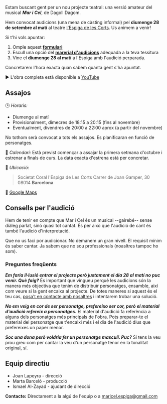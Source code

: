 Estam buscant gent per un nou projecte teatral: una versió amateur del musical ***Mar i Cel***, de Dagoll Dagom. 

Hem convocat audicions (una mena de càsting informal) pel **diumenge 28 de setembre al matí** al teatre [l'Espiga de les Corts](https://maps.app.goo.gl/UKvxbjctCYpa5X2YA). Us animem a venir!

Si t'hi vols apuntar:

1. Omple aquest [**formulari**](https://forms.gle/E6jUGxY8BZ2Lk7Cr9) 
2. Escull una opció del [**marerial d'audicions**](https://drive.google.com/drive/folders/1Lbej-lC0kqIewocesnkBmOoCa6arFaHf?usp=sharing) adequada a la teva tessitura
3. Vine el **diumenge 28 al matí** a l'Espiga amb l'audició perparada.

Concretarem l'hora exacta quan sabem quanta gent s'ha apuntat.

▶️ L'obra completa està disponible a [YouTube](https://www.youtube.com/watch?v=YMCIQd8Ec1k&t=5829s)

## Assajos

🕒 *Horaris:*
- Diumenge al matí
- Provisionalment, dimecres de 18:15 a 20:15 (fins al novembre)
- Eventualment, divendres de 20:00 a 22:00 aprox (a partir del novembre)

No tothom serà convocat a tots els assajos. Es planificaran en funció de personatges.

📅 *Calendari:* Està previst començar a assajar la primera setmana d'octubre i estrenar a finals de curs. La data exacta d'estrena està per concretar.

📍 *Ubicació:* 

> Societat Coral l'Espiga de Les Corts
> Carrer de Joan Gamper, 30
> 08014 **Barcelona**

🔗 [Google Maps](https://maps.app.goo.gl/UKvxbjctCYpa5X2YA)


## Consells per l'audició

Hem de tenir en compte que Mar i Cel és un musical --gairebé-- sense diàleg parlat, sinó quasi tot cantat. És per això que l'audició de cant és també l'audició d'interpretació.

Que no us faci por audicionar. No demanem un gran nivell. El requisit mínim és saber cantar.
Ja sabem que no sou professionals (noasltres tampoc ho som).

### Preguntes freqüents

***Em faria il·lusió entrar el projecte però justament el dia 28 al matí no puc venir. Què faig?*** És important que vingueu perquè les audicions són la manera més objectiva que tenim de distribuïr personatges, ensamble, així com veure si la gent encaixa al projecte. De totes maneres si aquest és el teu cas, [posa't en contacte amb nosaltres](https://jlapeyra.github.io/mar-i-cel/#equip-directiu) i intentarem trobar una solució.

***No em veig en cor de ser personatge, prefereixo ser cor, però el material d'audició refereix a personatges.*** El material d'audició fa referència a alguns dels personatges més principals de l'obra. Pots preparar-te el material del personatge que t'encaixi més i el dia de l'audició dius que prefereixes un paper menor.

***Soc una dona però voldria fer un personatge masculí. Puc?*** Si tens la veu prou greu com per cantar la veu d'un personatge tenor en la tonalitat original, sí.

## Equip directiu
- Joan Lapeyra - direcció
- Marta Barceló - producció
- Ismael Al-Zayad - ajudant de direcció

**Contacte:** Directament a la algú de l'equip o a [maricel.espiga@gmail.com](mailto:maricel.espiga@gmail.com)